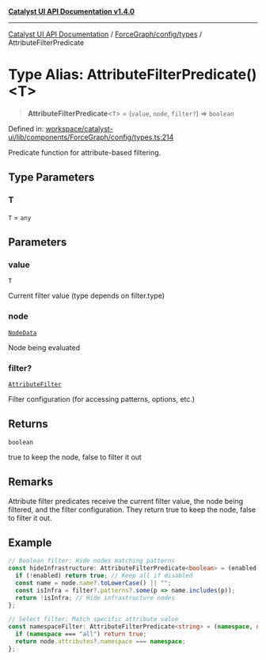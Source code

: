 [**Catalyst UI API Documentation v1.4.0**](../../../../README.md)

---

[Catalyst UI API Documentation](../../../../README.md) / [ForceGraph/config/types](../README.md) / AttributeFilterPredicate

# Type Alias: AttributeFilterPredicate()\<T\>

> **AttributeFilterPredicate**\<`T`\> = (`value`, `node`, `filter?`) => `boolean`

Defined in: [workspace/catalyst-ui/lib/components/ForceGraph/config/types.ts:214](https://github.com/TheBranchDriftCatalyst/catalyst-ui/blob/main/lib/components/ForceGraph/config/types.ts#L214)

Predicate function for attribute-based filtering.

## Type Parameters

### T

`T` = `any`

## Parameters

### value

`T`

Current filter value (type depends on filter.type)

### node

[`NodeData`](../../../types/interfaces/NodeData.md)

Node being evaluated

### filter?

[`AttributeFilter`](../interfaces/AttributeFilter.md)

Filter configuration (for accessing patterns, options, etc.)

## Returns

`boolean`

true to keep the node, false to filter it out

## Remarks

Attribute filter predicates receive the current filter value, the node being
filtered, and the filter configuration. They return true to keep the node,
false to filter it out.

## Example

```typescript
// Boolean filter: Hide nodes matching patterns
const hideInfrastructure: AttributeFilterPredicate<boolean> = (enabled, node, filter) => {
  if (!enabled) return true; // Keep all if disabled
  const name = node.name?.toLowerCase() || "";
  const isInfra = filter?.patterns?.some(p => name.includes(p));
  return !isInfra; // Hide infrastructure nodes
};

// Select filter: Match specific attribute value
const namespaceFilter: AttributeFilterPredicate<string> = (namespace, node) => {
  if (namespace === "all") return true;
  return node.attributes?.namespace === namespace;
};
```
